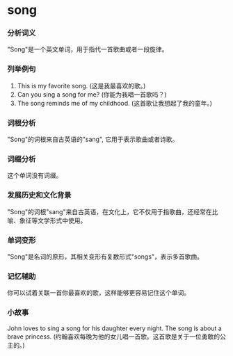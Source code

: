 # song

### 分析词义

  

"Song"是一个英文单词，用于指代一首歌曲或者一段旋律。

  

### 列举例句

  

1.  This is my favorite song. (这是我最喜欢的歌。)
2.  Can you sing a song for me? (你能为我唱一首歌吗？)
3.  The song reminds me of my childhood. (这首歌让我想起了我的童年。)

  

### 词根分析

  

"Song"的词根来自古英语的"sang", 它用于表示歌曲或者诗歌。

  

### 词缀分析

  

这个单词没有词缀。

  

### 发展历史和文化背景

  

"Song"的词根"sang"来自古英语，在文化上，它不仅用于指歌曲，还经常在比喻、象征等文学形式中使用。

  

### 单词变形

  

"Song"是名词的原形，其相关变形有复数形式"songs"，表示多首歌曲。

  

### 记忆辅助

  

你可以试着关联一首你最喜欢的歌，这样能够更容易记住这个单词。

  

### 小故事

  

John loves to sing a song for his daughter every night. The song is about a brave princess. (约翰喜欢每晚为他的女儿唱一首歌。这首歌是关于一位勇敢的公主的。)
